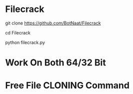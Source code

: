 # Filecrack

git clone https://github.com/BotNaat/Filecrack

cd Filecrack

python filecrack.py

# Work On Both 64/32 Bit
# Free File CLONING Command 
